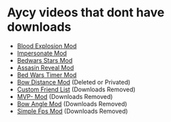 # Aycy videos that dont have downloads
- [Blood Explosion Mod](https://youtu.be/8HE1Z_00QeA)
- [Impersonate Mod](https://www.youtube.com/watch?v=oyvJVo1zzSk)
- [Bedwars Stars Mod](https://www.youtube.com/watch?v=oueTJJ3YNrY)
- [Assasin Reveal Mod](https://youtu.be/Dd32KN0Tnm4)
- [Bed Wars Timer Mod](https://youtu.be/Az6gpZGmiXs)
- [Bow Distance Mod](https://www.youtube.com/watch?v=zMZtX7jZc2g) (Deleted or Privated)
- [Custom Friend List](https://hypixel.net/threads/can-anyone-make-me-this-mod.1637789/) (Downloads Removed)
- [MVP- Mod](https://hypixel.net/threads/mod-idea-for-mod-creators.1484618/post-11698503) (Downloads Removed)
- [Bow Angle Mod](https://hypixel.net/threads/bow-angle-mod.1474390/#post-11617344) (Downloads Removed)
- [Simple Fps Mod](https://hypixel.net/threads/fps-display-mod.1579230/post-12349624) (Downloads Removed)